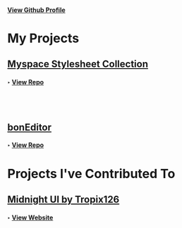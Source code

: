 #### [View Github Profile](https://github.com/fluffapparition)

# My Projects

## [Myspace Stylesheet Collection](https://fluffapparition.github.io/kurs-myspace-themes/)
#### ‣ [View Repo](https://github.com/fluffapparition/kurs-myspace-themes)
<br></br>
## [bonEditor](https://fluffapparition.github.io/bonEditor/)
#### ‣ [View Repo](https://github.com/fluffapparition/bonEditor)

# Projects I've Contributed To
## [Midnight UI by Tropix126](https://fluffapparition.github.io/midnight)
#### ‣ [View Website](https://tropix126.github.io/BetterDiscordStuff/midnight/)

